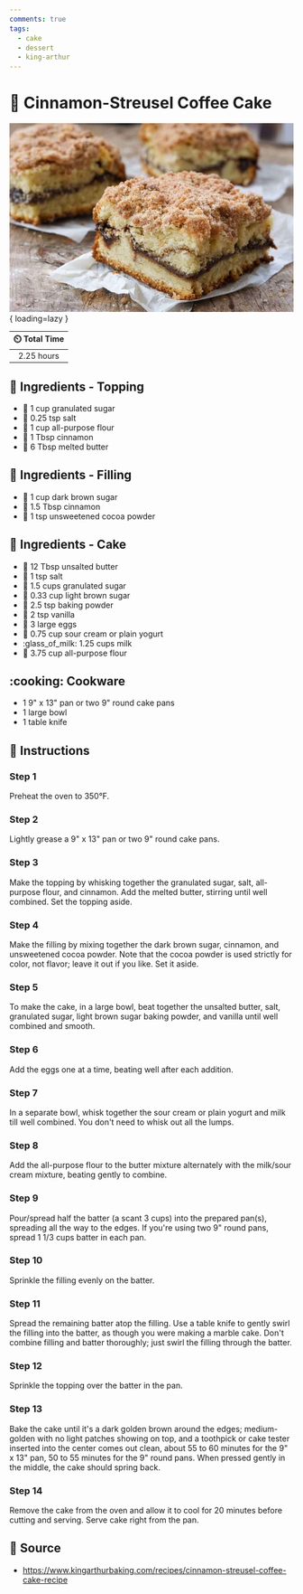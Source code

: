 ```yaml
---
comments: true
tags:
  - cake
  - dessert
  - king-arthur
---
```

# :cake: Cinnamon-Streusel Coffee Cake

![Cinnamon-Streusel Coffee Cake](../../assets/images/cinnamon-streusel-coffee-cake.jpg){ loading=lazy }

| :timer_clock: Total Time |
|:-----------------------: |
| 2.25 hours |

## :salt: Ingredients - Topping

- :candy: 1 cup granulated sugar
- :salt: 0.25 tsp salt
- :ear_of_rice: 1 cup all-purpose flour
- :custard: 1 Tbsp cinnamon
- :butter: 6 Tbsp melted butter

## :salt: Ingredients - Filling

- :maple_leaf: 1 cup dark brown sugar
- :custard: 1.5 Tbsp cinnamon
- :chocolate_bar: 1 tsp unsweetened cocoa powder

## :salt: Ingredients - Cake

- :butter: 12 Tbsp unsalted butter
- :salt: 1 tsp salt
- :candy: 1.5 cups granulated sugar
- :maple_leaf: 0.33 cup light brown sugar
- :dash: 2.5 tsp baking powder
- :icecream: 2 tsp vanilla
- :egg: 3 large eggs
- :microbe: 0.75 cup sour cream or plain yogurt
- :glass_of_milk: 1.25 cups milk
- :ear_of_rice: 3.75 cup all-purpose flour

## :cooking: Cookware

- 1 9" x 13" pan or two 9" round cake pans
- 1 large bowl
- 1 table knife

## :pencil: Instructions

### Step 1

Preheat the oven to 350°F.

### Step 2

Lightly grease a 9" x 13" pan or two 9" round cake pans.

### Step 3

Make the topping by whisking together the granulated sugar, salt, all-purpose flour, and cinnamon. Add the melted
butter, stirring until well combined. Set the topping aside.

### Step 4

Make the filling by mixing together the dark brown sugar, cinnamon, and unsweetened cocoa powder. Note that the cocoa
powder is used strictly for color, not flavor; leave it out if you like. Set it aside.

### Step 5

To make the cake, in a large bowl, beat together the unsalted butter, salt, granulated sugar, light brown sugar baking
powder, and vanilla until well combined and smooth.

### Step 6

Add the eggs one at a time, beating well after each addition.

### Step 7

In a separate bowl, whisk together the sour cream or plain yogurt and milk till well combined. You don't need to whisk
out all the lumps.

### Step 8

Add the all-purpose flour to the butter mixture alternately with the milk/sour cream mixture, beating gently to combine.

### Step 9

Pour/spread half the batter (a scant 3 cups) into the prepared pan(s), spreading all the way to the edges. If you're
using two 9" round pans, spread 1 1/3 cups batter in each pan.

### Step 10

Sprinkle the filling evenly on the batter.

### Step 11

Spread the remaining batter atop the filling. Use a table knife to gently swirl the filling into the batter, as though
you were making a marble cake. Don't combine filling and batter thoroughly; just swirl the filling through the batter.

### Step 12

Sprinkle the topping over the batter in the pan.

### Step 13

Bake the cake until it's a dark golden brown around the edges; medium-golden with no light patches showing on top, and a
toothpick or cake tester inserted into the center comes out clean, about 55 to 60 minutes for the 9" x 13" pan, 50 to 55
minutes for the 9" round pans. When pressed gently in the middle, the cake should spring back.

### Step 14

Remove the cake from the oven and allow it to cool for 20 minutes before cutting and serving. Serve cake right from the
pan.

## :link: Source

- <https://www.kingarthurbaking.com/recipes/cinnamon-streusel-coffee-cake-recipe>
